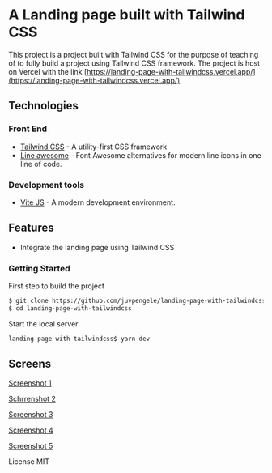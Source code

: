 # A Landing page built with Tailwind CSS 

This project is a project built with Tailwind CSS for the purpose of teaching of to fully build a project using Tailwind CSS framework.
The project is host on Vercel with the link [https://landing-page-with-tailwindcss.vercel.app/](https://landing-page-with-tailwindcss.vercel.app/)

## Technologies 
### Front End
- [Tailwind CSS](https://tailwindcss.com) - A utility-first CSS framework
- [Line awesome](https://icons8.com/line-awesome) - Font Awesome alternatives for modern line icons in one line of code.

### Development tools 
- [Vite JS](https://vitejs.dev/) - A modern development environment.

## Features

- Integrate the landing page using Tailwind CSS

### Getting Started 

First step to build the project
```bash
$ git clone https://github.com/juvpengele/landing-page-with-tailwindcss.git
$ cd landing-page-with-tailwindcss
```
Start the local server
```bash
landing-page-with-tailwindcss$ yarn dev
```

## Screens 

[Screenshot 1](https://i.imgur.com/spguSn0.png)

[Schrrenshot 2](https://i.imgur.com/dwb3tT6.png)

[Screenshot 3](https://i.imgur.com/8gbru1I.png)

[Screenshot 4](https://i.imgur.com/6tVv8Vt.png)

[Screenshot 5](https://i.imgur.com/2KPLsfQ.png)

License 
MIT
